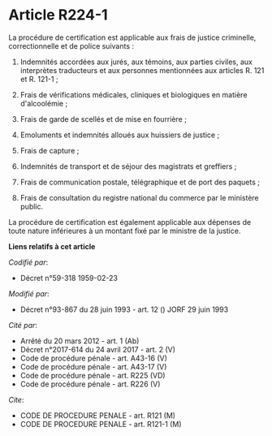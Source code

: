 # Article R224-1

La procédure de certification est applicable aux frais de justice criminelle, correctionnelle et de police suivants :

1. Indemnités accordées aux jurés, aux témoins, aux parties civiles, aux interprètes traducteurs et aux personnes mentionnées
aux articles R. 121 et R. 121-1 ;

2. Frais de vérifications médicales, cliniques et biologiques en matière d'alcoolémie ;

3. Frais de garde de scellés et de mise en fourrière ;

4. Emoluments et indemnités alloués aux huissiers de justice ;

5. Frais de capture ;

6. Indemnités de transport et de séjour des magistrats et greffiers ;

7. Frais de communication postale, télégraphique et de port des paquets ;

8. Frais de consultation du registre national du commerce par le ministère public.

La procédure de certification est également applicable aux dépenses de toute nature inférieures à un montant fixé par le
ministre de la justice.

**Liens relatifs à cet article**

_Codifié par_:

  - Décret n°59-318 1959-02-23

_Modifié par_:

  - Décret n°93-867 du 28 juin 1993 - art. 12 () JORF 29 juin 1993

_Cité par_:

  - Arrêté du 20 mars 2012 - art. 1 (Ab)
  - Décret n°2017-614 du 24 avril 2017 - art. 2 (V)
  - Code de procédure pénale - art. A43-16 (V)
  - Code de procédure pénale - art. A43-17 (V)
  - Code de procédure pénale - art. R225 (VD)
  - Code de procédure pénale - art. R226 (V)

_Cite_:

  - CODE DE PROCEDURE PENALE - art. R121 (M)
  - CODE DE PROCEDURE PENALE - art. R121-1 (M)
